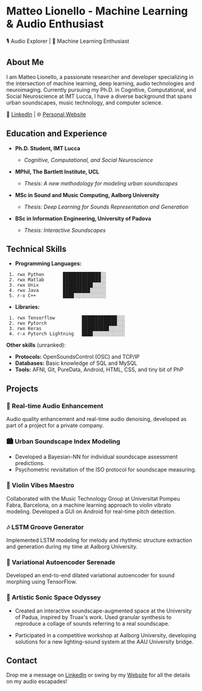 # Matteo Lionello - Machine Learning & Audio Enthusiast

🎙️ Audio Explorer | 🤖 Machine Learning Enthusiast

## About Me

I am Matteo Lionello, a passionate researcher and developer specializing in the intersection of machine learning, deep learning, audio technologies and neuroimaging. Currently pursuing my Ph.D. in Cognitive, Computational, and Social Neuroscience at IMT Lucca, I have a diverse background that spans urban soundscapes, music technology, and computer science.

🔗 [LinkedIn](https://www.linkedin.com/in/matteo-lionello-393756110/) | 🌐 [Personal Website](https://www.matteolionello.com)

## Education and Experience

- **Ph.D. Student, IMT Lucca**
  - *Cognitive, Computational, and Social Neuroscience*

- **MPhil, The Bartlett Institute, UCL**
  - *Thesis: A new methodology for modeling urban soundscapes*

- **MSc in Sound and Music Computing, Aalborg University**
  - *Thesis: Deep Learning for Sounds Representation and Generation*

- **BSc in Information Engineering, University of Padova**
  - *Thesis: Interactive Soundscapes*

## Technical Skills

- **Programming Languages:**
```
 1. rwx Python       ██████████████░░
 2. rwx Matlab       ██████████████░░
 3. rwx Unix         ███████████░░░░░
 4. rwx Java         ██████████░░░░░░
 5. r-x C++          ████░░░░░░░░░░░░
```
- **Libraries:**
```
 1. rwx Tensorflow          █████████████░░░
 2. rwx Pytorch             █████████████░░░
 3. rwx Keras               ██████████░░░░░░
 4. r-x Pytorch Lightning   ████░░░░░░░░░░░░
```
**Other skills** (unranked):
  - **Protocols:** OpenSoundsControl (OSC) and TCP/IP
  - **Databases:** Basic knowledge of SQL and MySQL
  - **Tools:** AFNI, Git, PureData, Android, HTML, CSS, and tiny bit of PhP

## Projects

### 🚀 Real-time Audio Enhancement

Audio quality enhancement and real-time audio denoising, developed as part of a project for a private company.

### 🏙️ Urban Soundscape Index Modeling

- Developed a Bayesian-NN for individual soundscape assessment predictions.
- Psychometric revisitation of the ISO protocol for soundscape measuring.

### 🎻 Violin Vibes Maestro

Collaborated with the Music Technology Group at Universitat Pompeu Fabra, Barcelona, on a machine learning approach to violin vibrato modeling. Developed a GUI on Android for real-time pitch detection.

### 🎶 LSTM Groove Generator

Implemented LSTM modeling for melody and rhythmic structure extraction and generation during my time at Aalborg University.

### 🌌 Variational Autoencoder Serenade

Developed an end-to-end dilated variational autoencoder for sound morphing using TensorFlow.

### 🎨 Artistic Sonic Space Odyssey

  - Created an interactive soundscape-augmented space at the University of Padua, inspired by Truax's work. Used granular synthesis to reproduce a collage of sounds referring to a real soundscape.

  - Participated in a competitive workshop at Aalborg University, developing solutions for a new lighting-sound system at the AAU University bridge.


## Contact

Drop me a message on [LinkedIn](https://www.linkedin.com/in/matteo-lionello-393756110/) or swing by my [Website](https://www.matteolionello.com) for all the details on my audio escapades!
